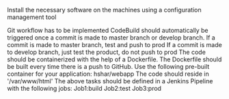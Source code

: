 Install the necessary software on the machines using a configuration management tool




Git workflow has to be implemented
CodeBuild should automatically be triggered once a commit is made to master branch or develop branch.
If a commit is made to master branch, test and push to prod
If a commit is made to develop branch, just test the product, do not push to prod
The code should be containerized with the help of a Dockerfile. 
The Dockerfile should be built every time there is a push to GitHub. Use the following pre-built container for your application: hshar/webapp 
The code should reside in '/var/www/html'
The above tasks should be defined in a Jenkins Pipeline with the following jobs: Job1:build  Job2:test   Job3:prod
